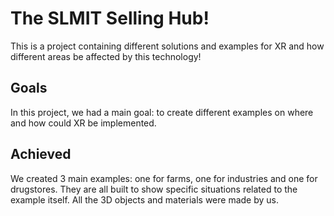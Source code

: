 # The SLMIT Selling Hub!
This is a project containing different solutions and examples for XR and how different areas be affected by this technology!

<h2> Goals </h2>
<p>
  In this project, we had a main goal: to create different examples on where and how could XR be implemented.
</p>

<h2> Achieved </h2>
<p>
  We created 3 main examples: one for farms, one for industries and one for drugstores. They are all built to show specific situations related to the example itself. All the 3D objects and materials were made by us.
</p>
